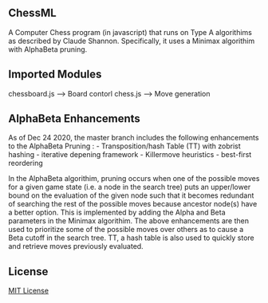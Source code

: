 ## ChessML

A Computer Chess program (in javascript) that runs on Type A algorithims as described by Claude Shannon. Specifically, it uses a Minimax algorithim with AlphaBeta pruning.

## Imported Modules

chessboard.js --> Board contorl
chess.js --> Move generation

## AlphaBeta Enhancements

As of Dec 24 2020, the master branch includes the following enhancements to the AlphaBeta Pruning : - Transposition/hash Table (TT) with zobrist hashing - iterative depening framework - Killermove heuristics - best-first reordering

In the AlphaBeta algorithim, pruning occurs when one of the possible moves for a given game state (i.e. a node in the search tree) puts an upper/lower bound on the evaluation of the given node such that it becomes redundant of searching the rest of the possible moves because ancestor node(s) have a better option. This is implemented by adding the Alpha and Beta parameters in the Minimax algorithim. The above enhancements are then used to prioritize some of the possible moves over others as to cause a Beta cutoff in the search tree. TT, a hash table is also used to quickly store and retrieve moves previously evaluated.

## License

[MIT License](LICENSE.md)
